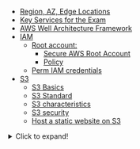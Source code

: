 - [Region, AZ, Edge Locations](#region-az-edge-locations)
- [Key Services for the Exam](#key-services-for-the-exam)
- [AWS Well Architecture Framework](#aws-well-architecture-framework)
- [IAM](#iam)
  - [Root account:](#root-account)
    - [Secure AWS Root Account](#secure-aws-root-account)
    - [Policy](#policy)
  - [Perm IAM credentials](#perm-iam-credentials)
- [S3](#s3)
  - [S3 Basics](#s3-basics)
  - [S3 Standard](#s3-standard)
  - [S3 characteristics](#s3-characteristics)
  - [S3 security](#s3-security)
  - [Host a static website on S3](#host-a-static-website-on-s3)

<details>
  <summary>Click to expand!</summary>
  
  This is the content hidden inside the collapsible section. You can include any text or Markdown-formatted content here.

# Region, AZ, Edge Locations

- multiple availability Zone
- between AZ at least 100 km
- Edgelocation purpose : endpoint for AWS used for Cache , CDN 

# Key Services for the Exam

- Compute: EC2, Lambda, Elastic Beanstalk
- Storage: S3, EBS, EFS, FSx, Storage Gateway
- Databases: RDS, DynamoDB
- Networkings: VPC, direct connect, Route 5, API Gatewayte , AWS Global Accelerator

# AWS Well Architecture Framework

- To read: <https://aws.amazon.com/whitepapers/?nc1=h_ls&whitepapers-main.sort-by=item.additionalFields.sortDate&whitepapers-main.sort-order=desc&awsf.whitepapers-content-type=*all&awsf.whitepapers-global-methodology=methodology%23well-arch-framework&awsf.whitepapers-tech-category=*all&awsf.whitepapers-industries=*all&awsf.whitepapers-business-category=*all&whitepapers-main.q=AWS%2Bwell-architected%2Bframework&whitepapers-main.q_operator=AND&awsm.page-whitepapers-main=2>

# IAM

- Allow to manage users and teir level of access to the AWS ressources
- IMA isn't related to a region or AZ
- New users: No permiissions when first created

## Root account:

- email adddress to wignup to AWS 
- it has full control of all ressources to AWS

### Secure AWS Root Account

- Enable Multi facture auth
- Create Admin group for administrators, assign appropriate permessions
- Create user accounts for administrators
- Add users to admin group

### Policy

- policy document JSON
- can be assigned To groups & roles (to groups is the more appropriate) 

## Perm IAM credentials

- Users: physical person
- Groups: functions 
- Roles: Internal usage to enable interracting between ressources 

# S3

- Simple Storage Service
  - Scalable 
  - Secure
  - Simple

## S3 Basics

- Upload any type of files
- Cannot used to OS or databases
- Unlimited Storage
- Up to 5 To for each objects
- Universal Namespace : name cannot be already used globaly 
- Key-Value Store
  - Key: name of the object
  - Value: data itself
  - Version ID
  - Metadata: content type, modification date, ...
- High available & High Durable
- URL: 
  - https://bucketname.s3.region.amaso...com/Key-name
  - Successful CLI or API uploads will generate an HTTP 200 status code.

## S3 Standard

1. HA & HD : Replicated on 3 or more AZ
2. Designed for frequent access to data
3. Suitable for most Workloads

## S3 characteristics

- Multiple Storage class for different use cases
- Lifecycle Management
- Versioning : go back and forth between version of S3 object even if it's deleted

## S3 security

- Server side encryption
- Access Control Lists (ACLs) for groups / accoutns
- Bucket policies
- ACLs VS Policies
  - ACLs work on an **individual object** level
  - Bucket policies work on an **entire bucket** level

> **Enable public access to an object**
>
> 1. Create a bucket
> 2. Upload a file into the bucket (S3 Object)
> 3. Enable Public access (Bucket name ==> Permission ==> Block Public Access)
> 4. Enable ACL on objects (Bucket name ==> Permission ==> Object Ownership)

**Exam Tips**
>
>- Buckets / Objects are private by default
>- Object ACLs : handle individual object
>- Bucket ACLs : handle entire bucket
>- HTTP Status Code when upload an object is **HTTP 200**

## Host a static website on S3

- Only static web pages not any dynamic websites
- S3 scale automatically 

> How to:
>
> 1. Create a bucket 
> 2. Upload your static website (at least index.html & error.html)
> 3. Enable Public access (Bucket name ==> Permission ==> Block Public Access)
> 4. Update bucket policy (public access) 
>
> ```xml
> {
>	"Version": "2012-10-17",
>	"Statement": [
>		{
>			"Sid": "PublicReadGetObject",
>			"Effect": "Allow",
>			"Principal": "*",
>			"Action": [
>				"s3:GetObject"
>			],
>			"Resource": [
>				"arn:aws:s3:::BUCKET_NAME/*"
>			]
>		}
>	]
> }
> ```
>
> 5. Enable Hosting website on bucket Properties
> 6. Visite your web site (URL: http://BUCKET_NAME.s3-website-REGION.amazonaws.com )

**Exam Tips**
>
>- Bucket Policies: enable public acces using policies
>- Static content only
>- Automatic Scaling
</details>


